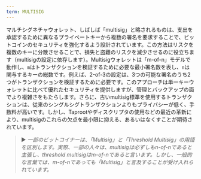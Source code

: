 ```yaml
---
term: MULTISIG
---
```


マルチシグネチャウォレット、しばしば「multisig」と略されるものは、支出を承認するために異なるプライベートキーから複数の署名を要求することで、ビットコインのセキュリティを強化するよう設計されています。この方法はリスクを複数のキーに分散させることで、損失と盗難のリスクを減少させるのに役立ちます（multisigの設定に依存します）。Multisigウォレットは「m-of-n」モデルで動作し、`m`はトランザクションを検証するために必要な最小署名数を表し、`n`は関与するキーの総数です。例えば、2-of-3の設定は、3つの可能な署名のうち2つがトランザクションを検証するために必要です。このアプローチは単一キーウォレットに比べて優れたセキュリティを提供しますが、管理とバックアップの面でより複雑さをもたらします。さらに、古いmultisig標準を使用するトランザクションは、従来のシングルシグトランザクションよりもプライバシーが低く、手数料が高いです。しかし、Taprootやディスクリプタの使用などの最近の革新により、multisigのこれらの欠点を最小限に抑える、あるいはなくすことが期待されています。

> ► *一部のビットコイナーは、「Multisig」と「Threshold Multisig」の用語を区別します。実際、一部の人々は、multisigは必ずしもn-of-nであると主張し、threshold multisigはm-of-nであると言います。しかし、一般的な言葉では、m-of-nであっても「Multisig」と言及することが受け入れられています。*
